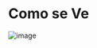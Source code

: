# Como se Ve #
![image](https://github.com/Davidcrz14/DavLoad/assets/70966976/18035e07-f00a-4372-b794-47f8a8327067)


